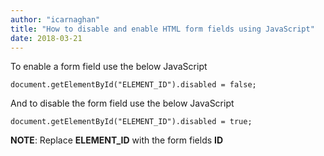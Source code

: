 ```yaml
---
author: "icarnaghan"
title: "How to disable and enable HTML form fields using JavaScript"
date: 2018-03-21
---
```


To enable a form field use the below JavaScript

```
document.getElementById("ELEMENT_ID").disabled = false;
```

And to disable the form field use the below JavaScript

```
document.getElementById("ELEMENT_ID").disabled = true;
```

**NOTE**: Replace **ELEMENT\_ID** with the form fields **ID**
